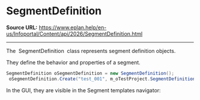 # SegmentDefinition

**Source URL:** https://www.eplan.help/en-us/Infoportal/Content/api/2026/SegmentDefinition.html

---

The  SegmentDefinition  class represents segment definition objects.

They define the behavior and properties of a segment.

```csharp
SegmentDefinition oSegmentDefinition = new SegmentDefinition();
 oSegmentDefinition.Create("test_001", m_oTestProject.SegmentDefinitions[0]);
```

In the GUI, they are visible in the Segment templates navigator:

